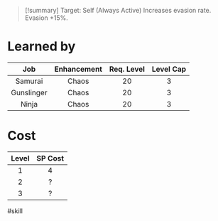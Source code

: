 >[!summary]
>Target: Self (Always Active)
>Increases evasion rate.
>Evasion +15%.
# Learned by
|    Job     | Enhancement | Req. Level | Level Cap |
|:----------:|:-----------:|:----------:|:---------:|
|  Samurai   |    Chaos    |     20     |     3     |
| Gunslinger |    Chaos    |     20     |     3     |
|   Ninja    |    Chaos    |     20     |     3     | 
# Cost
| Level | SP Cost |
|:-----:|:-------:|
| 1     | 4       | 
| 2     | ?       |
| 3     | ?       |

#skill 